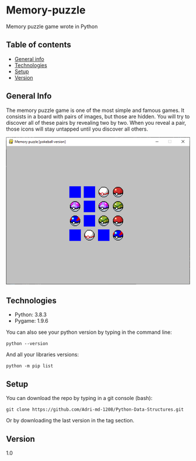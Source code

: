 # Memory-puzzle
Memory puzzle game wrote in Python

## Table of contents
* [General info](#general-info)
* [Technologies](#technologies)
* [Setup](#setup)
* [Version](#version)

## General Info
The memory puzzle game is one of the most simple and famous games. It consists in a board with pairs of images, but those are hidden. You will try to discover all of these pairs by revealing two by two. When you reveal a pair, those icons will stay untapped until you discover all others.

![Example](./tools/images/game.PNG)

## Technologies
* Python: 3.8.3
* Pygame: 1.9.6

You can also see your python version by typing in the command line:
````
python --version
```` 
And all your libraries versions:
````
python -m pip list
````

## Setup
You can download the repo by typing in a git console (bash):
````
git clone https://github.com/Adri-md-1208/Python-Data-Structures.git
````
Or by downloading the last version in the tag section.

## Version
1.0